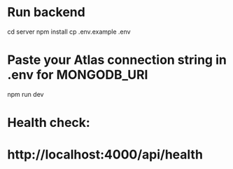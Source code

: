 # Run backend
cd server
npm install
cp .env.example .env
# Paste your Atlas connection string in .env for MONGODB_URI
npm run dev

# Health check:
# http://localhost:4000/api/health

